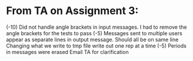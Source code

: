 
# From TA on Assignment 3:

(-10) Did not handle angle brackets in input messages. I had to remove the angle brackets for the tests to pass 
(-5) Messages sent to multiple users appear as separate lines in output message. Should all be on same line 
    Changing what we write to tmp file
    write out one rep at a time
(-5) Periods in messages were erased 
    Email TA for clarification
